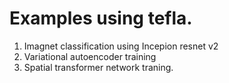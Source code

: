 # Examples using tefla.

1. Imagnet classification using Incepion resnet v2
2. Variational autoencoder training
3. Spatial transformer network traning.

